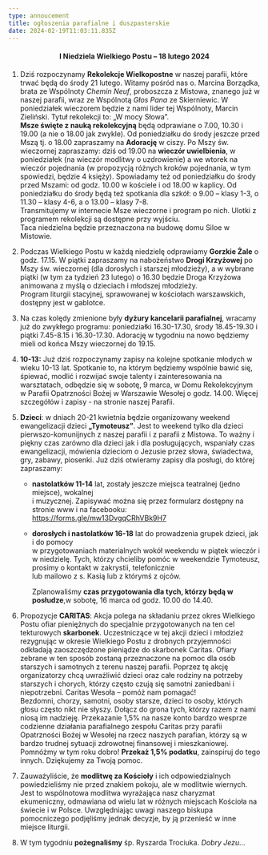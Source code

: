 ```yaml
---
type: annoucement
title: ogłoszenia parafialne i duszpasterskie
date: 2024-02-19T11:03:11.835Z
---
```

<h4 style="text-align:center;">I Niedziela Wielkiego Postu – 18 lutego 2024</h4>

1. Dziś rozpoczynamy **Rekolekcje Wielkopostne** w naszej parafii, które trwać będą do środy 21 lutego. Witamy pośród nas o. Marcina Borządka, brata ze Wspólnoty *Chemin Neuf*, proboszcza z Mistowa, znanego już w naszej parafii, wraz ze Wspólnotą *Głos Pana* ze Skierniewic. W poniedziałek wieczorem będzie z nami lider tej Wspólnoty, Marcin Zieliński. Tytuł rekolekcji to: „W mocy Słowa”.\
   **Msze święte z nauką rekolekcyjną** będą odprawiane o 7.00, 10.30 i 19.00 (a nie o 18.00 jak zwykle). Od poniedziałku do środy jeszcze przed Mszą tj. o 18.00 zapraszamy na **Adorację** w ciszy. Po Mszy św. wieczornej zapraszamy: dziś od 19.00 na **wieczór uwielbienia**, w poniedziałek (na wieczór modlitwy o uzdrowienie) a we wtorek na wieczór pojednania (w propozycją różnych kroków pojednania, w tym spowiedzi, będzie 4 księży). Spowiadamy też od poniedziałku do środy przed Mszami: od godz. 10.00 w kościele i od 18.00 w kaplicy. Od poniedziałku do środy będą też spotkania dla szkół: o 9.00 – klasy 1-3, o 11.30 – klasy 4-6, a o 13.00 – klasy 7-8.\
   Transmitujemy w internecie Msze wieczorne i program po nich. Ulotki z programem rekolekcji są dostępne przy wyjściu.\
   Taca niedzielna będzie przeznaczona na budowę domu Siloe w Mistowie.
2. Podczas Wielkiego Postu w każdą niedzielę odprawiamy **Gorzkie Żale** o godz. 17.15. W piątki zapraszamy na nabożeństwo **Drogi Krzyżowej** po Mszy św. wieczornej (dla dorosłych i starszej młodzieży), a w wybrane piątki (w tym za tydzień 23 lutego) o 16.30 będzie Droga Krzyżowa animowana z myślą o dzieciach i młodszej młodzieży.\
   Program liturgii stacyjnej, sprawowanej w kościołach warszawskich, dostępny jest w gablotce.
3. Na czas kolędy zmienione były **dyżury kancelarii parafialnej**, wracamy już do zwykłego programu: poniedziałki 16.30-17.30, środy 18.45-19.30 i piątki 7.45-8.15 i 16.30-17.30. Adorację w tygodniu na nowo będziemy mieli od końca Mszy wieczornej do 19.15.
4. **10-13:** Już dziś rozpoczynamy zapisy na kolejne spotkanie młodych w wieku 10-13 lat. Spotkanie to, na którym będziemy wspólnie bawić się, śpiewać, modlić i rozwijać swoje talenty i zainteresowania na warsztatach, odbędzie się w sobotę, 9 marca, w Domu Rekolekcyjnym w Parafii Opatrzności Bożej w Warszawie Wesołej o godz. 14.00. Więcej szczegółów i zapisy - na stronie naszej Parafii.
5. **Dzieci**: w dniach 20-21 kwietnia będzie organizowany weekend ewangelizacji dzieci **„Tymoteusz”**. Jest to weekend tylko dla dzieci pierwszo-komunijnych z naszej parafii i z parafii z Mistowa. To ważny i piękny czas zarówno dla dzieci jak i dla posługujących, wspaniały czas ewangelizacji, mówienia dzieciom o Jezusie przez słowa, świadectwa, gry, zabawy, piosenki. Już dziś otwieramy zapisy dla posługi, do której zapraszamy:

   * **nastolatków 11-14** lat, zostały jeszcze miejsca teatralnej (jedno miejsce), wokalnej\
     i muzycznej. Zapisywać można się przez formularz dostępny na stronie www i na facebooku: <https://forms.gle/mw13DvgqCRhVBk9H7>
   * **dorosłych i nastolatków 16-18** lat do prowadzenia grupek dzieci, jak i do pomocy\
     w przygotowaniach materialnych wokół weekendu w piątek wieczór i w niedzielę. Tych, którzy chcieliby pomóc w weekendzie Tymoteusz, prosimy o kontakt w zakrystii, telefonicznie\
     lub mailowo z s. Kasią lub z którymś z ojców. 

     Zplanowaliśmy **czas przygotowania dla tych, którzy będą w posłudze**,w sobotę, 16 marca od godz. 10.00 do 14.40.
6. Propozycje **CARITAS**: Akcja polega na składaniu przez okres Wielkiego Postu ofiar pieniężnych do specjalnie przygotowanych na ten cel tekturowych **skarbonek**. Uczestniczące w tej akcji dzieci i młodzież rezygnując w okresie Wielkiego Postu z drobnych przyjemności odkładają zaoszczędzone pieniądze do skarbonek Caritas. Ofiary zebrane w ten sposób zostaną przeznaczone na pomoc dla osób starszych i samotnych z terenu naszej parafii. Poprzez tę akcję organizatorzy chcą uwrażliwić dzieci oraz całe rodziny na potrzeby starszych i chorych, którzy często czują się samotni zaniedbani i niepotrzebni. Caritas Wesoła – pomóż nam pomagać!\
   Bezdomni, chorzy, samotni, osoby starsze, dzieci to osoby, których głosu często nikt nie słyszy. Dołącz do grona tych, którzy razem z nami niosą im nadzieję. Przekazanie 1,5% na nasze konto bardzo wesprze codzienne działania parafialnego zespołu Caritas przy parafii Opatrzności Bożej w Wesołej na rzecz naszych parafian, którzy są w bardzo trudnej sytuacji zdrowotnej finansowej i mieszkaniowej. Pomnóżmy w tym roku dobro! **Przekaż 1,5% podatku**, zainspiruj do tego innych. Dziękujemy za Twoją pomoc.
7. Zauważyliście, że **modlitwę za Kościoły** i ich odpowiedzialnych powiedzieliśmy nie przed znakiem pokoju, ale w modlitwie wiernych. Jest to wspólnotowa modlitwa wyrażająca nasz charyzmat ekumeniczny, odmawiana od wielu lat w różnych miejscach Kościoła na świecie i w Polsce. Uwzględniając uwagi naszego biskupa pomocniczego podjęliśmy jednak decyzje, by ją przenieść w inne miejsce liturgii.
8. W tym tygodniu **pożegnaliśmy** śp. Ryszarda Trociuka. *Dobry Jezu…*

<!--EndFragment-->